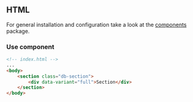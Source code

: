 ## HTML

For general installation and configuration take a look at the [components](https://www.npmjs.com/package/@db-ux/core-components) package.

### Use component

```html index.html
<!-- index.html -->
...
<body>
	<section class="db-section">
		<div data-variant="full">Section</div>
	</section>
</body>
```
